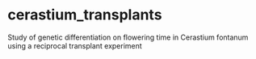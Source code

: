 # cerastium_transplants
Study of genetic differentiation on flowering time in Cerastium fontanum using a reciprocal transplant experiment

